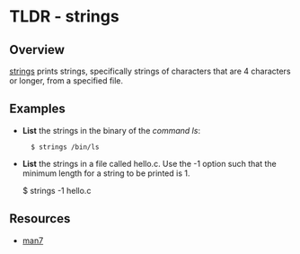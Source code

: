 TLDR - strings
==========

Overview
--------

[strings] prints strings, specifically strings of characters that are 4 characters or longer, from a specified file.

Examples
--------

- **List** the strings in the binary of the *command ls*:

        $ strings /bin/ls

- **List** the strings in a file called hello.c. Use the -1 option such that the minimum length for a string to be printed is 1.

	$ strings -1 hello.c

Resources
---------

- [man7](http://man7.org/linux/man-pages/man1/strings.1.html)

[strings]: http://man7.org/linux/man-pages/man1/strings.1.html

